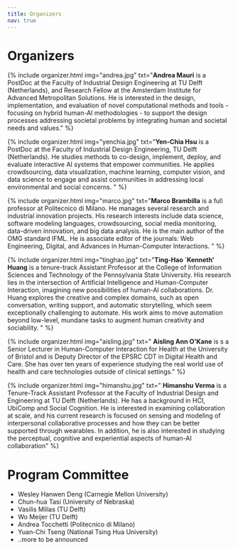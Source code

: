 ```yaml
---
title: Organizers
nav: true
---
```


# Organizers

{% include organizer.html img="andrea.jpg" txt="<strong>Andrea Mauri</strong> is a PostDoc at the Faculty of Industrial Design Engineering at TU Delft (Netherlands), and Research Fellow at the Amsterdam Institute for Advanced Metropolitan Solutions. He is interested in the design, implementation, and evaluation of novel computational methods and tools - focusing on hybrid human-AI methodologies - to support the design processes addressing societal problems by integrating human and societal needs and values." %}

{% include organizer.html img="yenchia.jpg" txt="<strong>Yen-Chia Hsu</strong> is a PostDoc at the Faculty of Industrial Design Engineering, TU Delft (Netherlands). He studies methods to co-design, implement, deploy, and evaluate interactive AI systems that empower communities. He applies crowdsourcing, data visualization, machine learning, computer vision, and data science to engage and assist communities in addressing local environmental and social concerns. " %}

{% include organizer.html img="marco.jpg" txt="<strong>Marco Brambilla</strong> is a full professor at Politecnico di Milano. He manages several research and industrial innovation projects. His research interests include data science, software modeling languages, crowdsourcing, social media monitoring, data-driven innovation, and big data analysis. He is the main author of the OMG standard IFML. He is associate editor of the journals: Web Engineering, Digital, and Advances in Human-Computer Interactions. " %}

{% include organizer.html img="tinghao.jpg" txt="<strong>Ting-Hao `Kenneth' Huang</strong> is a tenure-track Assistant Professor at the College of Information Sciences and Technology of the Pennsylvania State University. His research lies in the intersection of Artificial Intelligence and Human-Computer Interaction, imagining new possibilities of human-AI collaborations. Dr. Huang explores the creative and complex domains, such as open conversation, writing support, and automatic storytelling, which seem exceptionally challenging to automate. His work aims to move automation beyond low-level, mundane tasks to augment human creativity and sociability.  " %}

{% include organizer.html img="aisling.jpg" txt=" <strong>Aisling Ann O'Kane</strong> is s a Senior Lecturer in Human-Computer Interaction for Health at the University of Bristol and is Deputy Director of the EPSRC CDT in Digital Health and Care. She has over ten years of experience studying the real world use of health and care technologies outside of clinical settings." %}

{% include organizer.html img="himanshu.jpg" txt=" <strong>Himanshu Verma</strong> is a Tenure-Track Assistant Professor at the Faculty of Industrial Design and Engineering at TU Delft (Netherlands). He has a background in HCI, UbiComp and Social Cognition. He is interested in examining collaboration at scale, and his current research is focused on sensing and modeling of interpersonal collaborative processes and how they can be better supported through wearables. In addition, he is also interested in studying the perceptual, cognitive and experiential aspects of human-AI collaboration" %}

# Program Committee

- Wesley Hanwen Deng (Carnegie Mellon University)
- Chun-hua Tasi (University of Nebraska)
- Vasilis Milias (TU Delft)
- Wo Meijer (TU Delft)
- Andrea Tocchetti (Politecnico di Milano)
- Yuan-Chi Tseng (National Tsing Hua University)
- ..more to be announced
